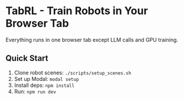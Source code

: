 # TabRL - Train Robots in Your Browser Tab

Everything runs in one browser tab except LLM calls and GPU training.

## Quick Start
1. Clone robot scenes: `./scripts/setup_scenes.sh`
2. Set up Modal: `modal setup`
3. Install deps: `npm install`
4. Run: `npm run dev`
